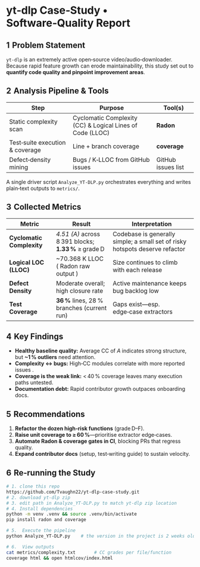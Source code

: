 # yt‑dlp Case‑Study • Software‑Quality Report

## 1  Problem Statement  
`yt‑dlp` is an extremely active open‑source video/audio‑downloader.  
Because rapid feature growth can erode maintainability, this study set out to **quantify code quality and pinpoint improvement areas**.

## 2  Analysis Pipeline & Tools  

| Step | Purpose | Tool(s) |
|------|---------|---------|
| Static complexity scan | Cyclomatic Complexity (CC) & Logical Lines of Code (LLOC) | **Radon** |
| Test‑suite execution & coverage | Line + branch coverage | **coverage** |
| Defect‑density mining | Bugs / K‑LLOC from GitHub issues | GitHub issues list |


A single driver script `Analyze_YT‑DLP.py` orchestrates everything and writes plain‑text outputs to `metrics/`.

## 3  Collected Metrics  

| Metric | Result | Interpretation |
|--------|--------|----------------|
| **Cyclomatic Complexity** | *4.51 (A)* across 8 391 blocks; **1.33 %** ≥ grade D | Codebase is generally simple; a small set of risky hotspots deserve refactor  |
| **Logical LOC (LLOC)** | ~70.368 K LLOC ( Radon raw output ) | Size continues to climb with each release |
| **Defect Density** | Moderate overall; high closure rate | Active maintenance keeps bug backlog low  |
| **Test Coverage** | **36 %** lines, 28 % branches (current run) | Gaps exist—esp. edge‑case extractors |

## 4  Key Findings  

* **Healthy baseline quality:** Average CC of *A* indicates strong structure, but **~1 % outliers** need attention.  
* **Complexity ↔ bugs:** High‑CC modules correlate with more reported issues .  
* **Coverage is the weak link:** < 40 % coverage leaves many execution paths untested.  
* **Documentation debt:** Rapid contributor growth outpaces onboarding docs.

## 5  Recommendations  

1. **Refactor the dozen high‑risk functions** (grade D–F).  
2. **Raise unit coverage to ≥ 60 %**—prioritise extractor edge‑cases.  
3. **Automate Radon & coverage gates in CI**, blocking PRs that regress quality.  
4. **Expand contributor docs** (setup, test‑writing guide) to sustain velocity. 

## 6  Re‑running the Study  

```bash
# 1. clone this repo
https://github.com/Tvaughn22/yt-dlp-case-study.git
# 2. download yt-dlp zip
# 3. edit path in Analyze_YT-DLP.py to match yt-dlp zip location
# 4. Install dependencies
python -m venv .venv && source .venv/bin/activate
pip install radon and coverage

# 5.  Execute the pipeline
python Analyze_YT-DLP.py    # the version in the project is 2 weeks old changes in metrics should be expected

# 6.  View outputs
cat metrics/complexity.txt       # CC grades per file/function
coverage html && open htmlcov/index.html
